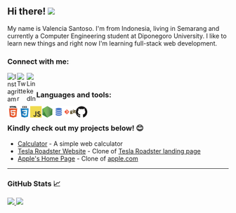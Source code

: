 ## Hi there! <img src="https://raw.githubusercontent.com/MartinHeinz/MartinHeinz/master/wave.gif" width="30px">
My name is Valencia Santoso. I'm from Indonesia, living in Semarang and currently a Computer Engineering student at Diponegoro University. I like to learn new things and right now I'm learning full-stack web development.

### Connect with me:
[<img align="left" alt="Instagram" width="22px" src="https://cdn.jsdelivr.net/npm/simple-icons@v3/icons/instagram.svg" />][instagram]
[<img align="left" alt="Twitter" width="22px" src="https://cdn.jsdelivr.net/npm/simple-icons@v3/icons/twitter.svg" />][twitter]
[<img align="left" alt="LinkedIn" width="22px" src="https://cdn.jsdelivr.net/npm/simple-icons@v3/icons/linkedin.svg" />][linkedin]

<br />

### Languages and tools:
<img align="left" alt="HTML5" width="26px" src="https://raw.githubusercontent.com/github/explore/80688e429a7d4ef2fca1e82350fe8e3517d3494d/topics/html/html.png" />
<img align="left" alt="CSS3" width="26px" src="https://raw.githubusercontent.com/github/explore/80688e429a7d4ef2fca1e82350fe8e3517d3494d/topics/css/css.png" />
<img align="left" alt="JavaScript" width="26px" src="https://raw.githubusercontent.com/github/explore/80688e429a7d4ef2fca1e82350fe8e3517d3494d/topics/javascript/javascript.png" />
<img align="left" alt="Node.js" width="26px" src="https://raw.githubusercontent.com/github/explore/80688e429a7d4ef2fca1e82350fe8e3517d3494d/topics/nodejs/nodejs.png" />
<img align="left" alt="SQL" width="26px" src="https://raw.githubusercontent.com/github/explore/80688e429a7d4ef2fca1e82350fe8e3517d3494d/topics/sql/sql.png" />
<img align="left" alt="Git" width="26px" src="https://raw.githubusercontent.com/github/explore/80688e429a7d4ef2fca1e82350fe8e3517d3494d/topics/git/git.png" />
<img align="left" alt="GitHub" width="26px" src="https://raw.githubusercontent.com/github/explore/78df643247d429f6cc873026c0622819ad797942/topics/github/github.png" />

<br />

### Kindly check out my projects below! 😊
- [Calculator](https://djievalencias.github.io/Calculator/) - A simple web calculator
- [Tesla Roadster Website](https://djievalencias.github.io/TeslaRoadster-Clone/) - Clone of [Tesla Roadster landing page](https://www.tesla.com/roadster)
- [Apple's Home Page](https://djievalencias.github.io/AppleHomePage-Clone/) - Clone of [apple.com](https://www.apple.com/)
---
### GitHub Stats 📈
<a href="https://github.com/djievalencias/djievalencias">
  <img src="https://github-readme-stats.vercel.app/api?username=djievalencias&show_icons=true&count_private=true&theme=solarized-light" />
</a>
<a href="https://github.com/djievalencias/djievalencias">
  <img src="https://github-readme-stats.vercel.app/api/top-langs/?username=djievalencias&langs_count=8&layout=compact&theme=solarized-light" />
</a>
                                                                                                                                              
<!-- Links to social media accounts -->
[twitter]: https://twitter.com/djievalencias
[instagram]: https://www.instagram.com/valenciasantoso03/
[linkedin]: https://www.linkedin.com/in/djievalencias/
